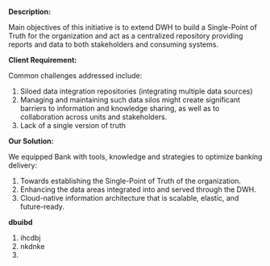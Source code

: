 **Description:**

Main objectives of this initiative is to extend DWH to build a Single-Point of Truth for the organization and act as a centralized repository providing reports and data to both stakeholders and consuming systems.

**Client Requirement:**

Common challenges addressed include:<br>
1. Siloed data integration repositories (integrating multiple data sources) <br>
2. Managing and maintaining such data silos might create significant barriers to information and knowledge sharing, as well as to collaboration across units and stakeholders.<br>
3. Lack of a single version of truth<br>

**Our Solution:**

We equipped Bank with tools, knowledge and strategies to optimize banking delivery:<br>
1. Towards establishing the Single-Point of Truth of the organization. <br>
2. Enhancing the data areas integrated into and served through the DWH. <br>
3. Cloud-native information architecture that is scalable, elastic, and future-ready.<br>


**dbuibd**

1. ihcdbj
2. nkdnke
3. 
